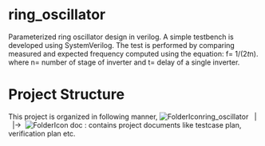 # ring_oscillator
Parameterized ring oscillator design in verilog. A simple testbench is developed using SystemVerilog. The test is performed by comparing measured and expected frequency computed using the equation: f= 1/(2*t*n). where n= number of stage of inverter and t= delay of a single inverter.

# Project Structure
This project is organized in following manner,
<ui>![FolderIcon](http://icons.iconarchive.com/icons/paomedia/small-n-flat/16/folder-icon.png)ring_oscillator
&nbsp;&nbsp;|   
&nbsp;&nbsp;|->&nbsp;&nbsp;![FolderIcon](http://icons.iconarchive.com/icons/paomedia/small-n-flat/16/folder-icon.png) doc : contains project documents like testcase plan, verification plan etc. <br/>
